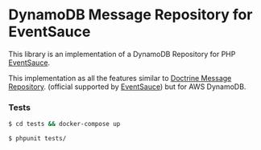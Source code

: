 # DynamoDB Message Repository for EventSauce

This library is an implementation of a DynamoDB Repository for PHP [EventSauce](https://eventsauce.io/).

This implementation as all the features similar to
[Doctrine Message Repository](https://github.com/EventSaucePHP/DoctrineMessageRepository).
(official supported by [EventSauce](https://eventsauce.io/)) but for AWS DynamoDB.

### Tests

```bash
$ cd tests && docker-compose up

$ phpunit tests/
